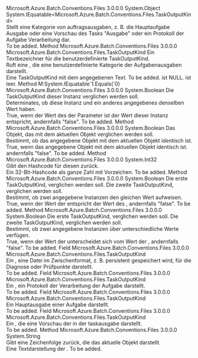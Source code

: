 <Type Name="TaskOutputKind" FullName="Microsoft.Azure.Batch.Conventions.Files.TaskOutputKind">
  <TypeSignature Language="C#" Value="public sealed class TaskOutputKind : IEquatable&lt;Microsoft.Azure.Batch.Conventions.Files.TaskOutputKind&gt;" />
  <TypeSignature Language="ILAsm" Value=".class public auto ansi sealed beforefieldinit TaskOutputKind extends System.Object implements class System.IEquatable`1&lt;class Microsoft.Azure.Batch.Conventions.Files.TaskOutputKind&gt;" />
  <TypeSignature Language="DocId" Value="T:Microsoft.Azure.Batch.Conventions.Files.TaskOutputKind" />
  <TypeSignature Language="VB.NET" Value="Public NotInheritable Class TaskOutputKind&#xA;Implements IEquatable(Of TaskOutputKind)" />
  <TypeSignature Language="F#" Value="type TaskOutputKind = class&#xA;    interface IEquatable&lt;TaskOutputKind&gt;&#xA;    interface IOutputKind" />
  <AssemblyInfo>
    <AssemblyName>Microsoft.Azure.Batch.Conventions.Files</AssemblyName>
    <AssemblyVersion>3.0.0.0</AssemblyVersion>
  </AssemblyInfo>
  <Base>
    <BaseTypeName>System.Object</BaseTypeName>
  </Base>
  <Interfaces>
    <Interface>
      <InterfaceName>System.IEquatable&lt;Microsoft.Azure.Batch.Conventions.Files.TaskOutputKind&gt;</InterfaceName>
    </Interface>
  </Interfaces>
  <Docs>
    <summary>
            Stellt eine Kategorie von auftragsausgaben, z. B. die Hauptaufgabe Ausgabe oder eine Vorschau des Tasks "Ausgabe" oder ein Protokoll der Aufgabe Verarbeitung dar.
            </summary>
    <remarks>To be added.</remarks>
  </Docs>
  <Members>
    <Member MemberName="Custom">
      <MemberSignature Language="C#" Value="public static Microsoft.Azure.Batch.Conventions.Files.TaskOutputKind Custom (string text);" />
      <MemberSignature Language="ILAsm" Value=".method public static hidebysig class Microsoft.Azure.Batch.Conventions.Files.TaskOutputKind Custom(string text) cil managed" />
      <MemberSignature Language="DocId" Value="M:Microsoft.Azure.Batch.Conventions.Files.TaskOutputKind.Custom(System.String)" />
      <MemberSignature Language="VB.NET" Value="Public Shared Function Custom (text As String) As TaskOutputKind" />
      <MemberSignature Language="F#" Value="static member Custom : string -&gt; Microsoft.Azure.Batch.Conventions.Files.TaskOutputKind" Usage="Microsoft.Azure.Batch.Conventions.Files.TaskOutputKind.Custom text" />
      <MemberType>Method</MemberType>
      <AssemblyInfo>
        <AssemblyName>Microsoft.Azure.Batch.Conventions.Files</AssemblyName>
        <AssemblyVersion>3.0.0.0</AssemblyVersion>
      </AssemblyInfo>
      <ReturnValue>
        <ReturnType>Microsoft.Azure.Batch.Conventions.Files.TaskOutputKind</ReturnType>
      </ReturnValue>
      <Parameters>
        <Parameter Name="text" Type="System.String" />
      </Parameters>
      <Docs>
        <param name="text">Ein Textbezeichner für die benutzerdefinierte TaskOutputKind.</param>
        <summary>
            Ruft eine <see cref="T:Microsoft.Azure.Batch.Conventions.Files.TaskOutputKind" /> , die eine benutzerdefinierte Kategorie der Aufgabenausgaben darstellt.
            </summary>
        <returns>Eine TaskOutputKind mit dem angegebenen Text.</returns>
        <remarks>To be added.</remarks>
        <exception cref="T:System.ArgumentNullException">
          <paramref name="text" /> ist NULL.</exception>
        <exception cref="T:System.ArgumentException">
          <paramref name="text" /> ist leer.</exception>
      </Docs>
    </Member>
    <Member MemberName="Equals">
      <MemberSignature Language="C#" Value="public bool Equals (Microsoft.Azure.Batch.Conventions.Files.TaskOutputKind other);" />
      <MemberSignature Language="ILAsm" Value=".method public hidebysig newslot virtual instance bool Equals(class Microsoft.Azure.Batch.Conventions.Files.TaskOutputKind other) cil managed" />
      <MemberSignature Language="DocId" Value="M:Microsoft.Azure.Batch.Conventions.Files.TaskOutputKind.Equals(Microsoft.Azure.Batch.Conventions.Files.TaskOutputKind)" />
      <MemberSignature Language="VB.NET" Value="Public Function Equals (other As TaskOutputKind) As Boolean" />
      <MemberSignature Language="F#" Value="override this.Equals : Microsoft.Azure.Batch.Conventions.Files.TaskOutputKind -&gt; bool" Usage="taskOutputKind.Equals other" />
      <MemberType>Method</MemberType>
      <Implements>
        <InterfaceMember>M:System.IEquatable`1.Equals(`0)</InterfaceMember>
      </Implements>
      <AssemblyInfo>
        <AssemblyName>Microsoft.Azure.Batch.Conventions.Files</AssemblyName>
        <AssemblyVersion>3.0.0.0</AssemblyVersion>
      </AssemblyInfo>
      <ReturnValue>
        <ReturnType>System.Boolean</ReturnType>
      </ReturnValue>
      <Parameters>
        <Parameter Name="other" Type="Microsoft.Azure.Batch.Conventions.Files.TaskOutputKind" />
      </Parameters>
      <Docs>
        <param name="other">Die TaskOutputKind dieser Instanz verglichen werden soll.</param>
        <summary>
            Determinates, ob diese Instanz und ein anderes angegebenes <see cref="T:Microsoft.Azure.Batch.Conventions.Files.TaskOutputKind" /> denselben Wert haben.
            </summary>
        <returns>True, wenn der Wert des der <paramref name="other" /> Parameter ist der Wert dieser Instanz entspricht, andernfalls "false".</returns>
        <remarks>To be added.</remarks>
      </Docs>
    </Member>
    <Member MemberName="Equals">
      <MemberSignature Language="C#" Value="public override bool Equals (object obj);" />
      <MemberSignature Language="ILAsm" Value=".method public hidebysig virtual instance bool Equals(object obj) cil managed" />
      <MemberSignature Language="DocId" Value="M:Microsoft.Azure.Batch.Conventions.Files.TaskOutputKind.Equals(System.Object)" />
      <MemberSignature Language="VB.NET" Value="Public Overrides Function Equals (obj As Object) As Boolean" />
      <MemberSignature Language="F#" Value="override this.Equals : obj -&gt; bool" Usage="taskOutputKind.Equals obj" />
      <MemberType>Method</MemberType>
      <AssemblyInfo>
        <AssemblyName>Microsoft.Azure.Batch.Conventions.Files</AssemblyName>
        <AssemblyVersion>3.0.0.0</AssemblyVersion>
      </AssemblyInfo>
      <ReturnValue>
        <ReturnType>System.Boolean</ReturnType>
      </ReturnValue>
      <Parameters>
        <Parameter Name="obj" Type="System.Object" />
      </Parameters>
      <Docs>
        <param name="obj">Das Objekt, das mit dem aktuellen Objekt verglichen werden soll.</param>
        <summary>
            Bestimmt, ob das angegebene Objekt mit dem aktuellen Objekt identisch ist.
            </summary>
        <returns>True, wenn das angegebene Objekt mit dem aktuellen Objekt identisch ist. andernfalls "false".</returns>
        <remarks>To be added.</remarks>
      </Docs>
    </Member>
    <Member MemberName="GetHashCode">
      <MemberSignature Language="C#" Value="public override int GetHashCode ();" />
      <MemberSignature Language="ILAsm" Value=".method public hidebysig virtual instance int32 GetHashCode() cil managed" />
      <MemberSignature Language="DocId" Value="M:Microsoft.Azure.Batch.Conventions.Files.TaskOutputKind.GetHashCode" />
      <MemberSignature Language="VB.NET" Value="Public Overrides Function GetHashCode () As Integer" />
      <MemberSignature Language="F#" Value="override this.GetHashCode : unit -&gt; int" Usage="taskOutputKind.GetHashCode " />
      <MemberType>Method</MemberType>
      <AssemblyInfo>
        <AssemblyName>Microsoft.Azure.Batch.Conventions.Files</AssemblyName>
        <AssemblyVersion>3.0.0.0</AssemblyVersion>
      </AssemblyInfo>
      <ReturnValue>
        <ReturnType>System.Int32</ReturnType>
      </ReturnValue>
      <Parameters />
      <Docs>
        <summary>
            Gibt den Hashcode für diesen <see cref="T:Microsoft.Azure.Batch.Conventions.Files.TaskOutputKind" /> zurück.
            </summary>
        <returns>Ein 32-Bit-Hashcode als ganze Zahl mit Vorzeichen.</returns>
        <remarks>To be added.</remarks>
      </Docs>
    </Member>
    <Member MemberName="op_Equality">
      <MemberSignature Language="C#" Value="public static bool operator == (Microsoft.Azure.Batch.Conventions.Files.TaskOutputKind x, Microsoft.Azure.Batch.Conventions.Files.TaskOutputKind y);" />
      <MemberSignature Language="ILAsm" Value=".method public static hidebysig specialname bool op_Equality(class Microsoft.Azure.Batch.Conventions.Files.TaskOutputKind x, class Microsoft.Azure.Batch.Conventions.Files.TaskOutputKind y) cil managed" />
      <MemberSignature Language="DocId" Value="M:Microsoft.Azure.Batch.Conventions.Files.TaskOutputKind.op_Equality(Microsoft.Azure.Batch.Conventions.Files.TaskOutputKind,Microsoft.Azure.Batch.Conventions.Files.TaskOutputKind)" />
      <MemberSignature Language="VB.NET" Value="Public Shared Operator == (x As TaskOutputKind, y As TaskOutputKind) As Boolean" />
      <MemberSignature Language="F#" Value="static member ( = ) : Microsoft.Azure.Batch.Conventions.Files.TaskOutputKind * Microsoft.Azure.Batch.Conventions.Files.TaskOutputKind -&gt; bool" Usage="x = y" />
      <MemberType>Method</MemberType>
      <AssemblyInfo>
        <AssemblyName>Microsoft.Azure.Batch.Conventions.Files</AssemblyName>
        <AssemblyVersion>3.0.0.0</AssemblyVersion>
      </AssemblyInfo>
      <ReturnValue>
        <ReturnType>System.Boolean</ReturnType>
      </ReturnValue>
      <Parameters>
        <Parameter Name="x" Type="Microsoft.Azure.Batch.Conventions.Files.TaskOutputKind" />
        <Parameter Name="y" Type="Microsoft.Azure.Batch.Conventions.Files.TaskOutputKind" />
      </Parameters>
      <Docs>
        <param name="x">Die erste TaskOutputKind, verglichen werden soll.</param>
        <param name="y">Die zweite TaskOutputKind, verglichen werden soll.</param>
        <summary>
            Bestimmt, ob zwei angegebene <see cref="T:Microsoft.Azure.Batch.Conventions.Files.TaskOutputKind" /> Instanzen den gleichen Wert aufweisen.
            </summary>
        <returns>True, wenn der Wert der <paramref name="x" /> entspricht der Wert des <paramref name="y" />, andernfalls "false".</returns>
        <remarks>To be added.</remarks>
      </Docs>
    </Member>
    <Member MemberName="op_Inequality">
      <MemberSignature Language="C#" Value="public static bool operator != (Microsoft.Azure.Batch.Conventions.Files.TaskOutputKind x, Microsoft.Azure.Batch.Conventions.Files.TaskOutputKind y);" />
      <MemberSignature Language="ILAsm" Value=".method public static hidebysig specialname bool op_Inequality(class Microsoft.Azure.Batch.Conventions.Files.TaskOutputKind x, class Microsoft.Azure.Batch.Conventions.Files.TaskOutputKind y) cil managed" />
      <MemberSignature Language="DocId" Value="M:Microsoft.Azure.Batch.Conventions.Files.TaskOutputKind.op_Inequality(Microsoft.Azure.Batch.Conventions.Files.TaskOutputKind,Microsoft.Azure.Batch.Conventions.Files.TaskOutputKind)" />
      <MemberSignature Language="VB.NET" Value="Public Shared Operator != (x As TaskOutputKind, y As TaskOutputKind) As Boolean" />
      <MemberSignature Language="F#" Value="static member op_Inequality : Microsoft.Azure.Batch.Conventions.Files.TaskOutputKind * Microsoft.Azure.Batch.Conventions.Files.TaskOutputKind -&gt; bool" Usage="Microsoft.Azure.Batch.Conventions.Files.TaskOutputKind.op_Inequality (x, y)" />
      <MemberType>Method</MemberType>
      <AssemblyInfo>
        <AssemblyName>Microsoft.Azure.Batch.Conventions.Files</AssemblyName>
        <AssemblyVersion>3.0.0.0</AssemblyVersion>
      </AssemblyInfo>
      <ReturnValue>
        <ReturnType>System.Boolean</ReturnType>
      </ReturnValue>
      <Parameters>
        <Parameter Name="x" Type="Microsoft.Azure.Batch.Conventions.Files.TaskOutputKind" />
        <Parameter Name="y" Type="Microsoft.Azure.Batch.Conventions.Files.TaskOutputKind" />
      </Parameters>
      <Docs>
        <param name="x">Die erste TaskOutputKind, verglichen werden soll.</param>
        <param name="y">Die zweite TaskOutputKind, verglichen werden soll.</param>
        <summary>
            Bestimmt, ob zwei angegebene <see cref="T:Microsoft.Azure.Batch.Conventions.Files.TaskOutputKind" /> Instanzen über unterschiedliche Werte verfügen.
            </summary>
        <returns>True, wenn der Wert der <paramref name="x" /> unterscheidet sich vom Wert der <paramref name="y" />, andernfalls "false".</returns>
        <remarks>To be added.</remarks>
      </Docs>
    </Member>
    <Member MemberName="TaskIntermediate">
      <MemberSignature Language="C#" Value="public static readonly Microsoft.Azure.Batch.Conventions.Files.TaskOutputKind TaskIntermediate;" />
      <MemberSignature Language="ILAsm" Value=".field public static initonly class Microsoft.Azure.Batch.Conventions.Files.TaskOutputKind TaskIntermediate" />
      <MemberSignature Language="DocId" Value="F:Microsoft.Azure.Batch.Conventions.Files.TaskOutputKind.TaskIntermediate" />
      <MemberSignature Language="VB.NET" Value="Public Shared ReadOnly TaskIntermediate As TaskOutputKind " />
      <MemberSignature Language="F#" Value=" staticval mutable TaskIntermediate : Microsoft.Azure.Batch.Conventions.Files.TaskOutputKind" Usage="Microsoft.Azure.Batch.Conventions.Files.TaskOutputKind.TaskIntermediate" />
      <MemberType>Field</MemberType>
      <AssemblyInfo>
        <AssemblyName>Microsoft.Azure.Batch.Conventions.Files</AssemblyName>
        <AssemblyVersion>3.0.0.0</AssemblyVersion>
      </AssemblyInfo>
      <ReturnValue>
        <ReturnType>Microsoft.Azure.Batch.Conventions.Files.TaskOutputKind</ReturnType>
      </ReturnValue>
      <Docs>
        <summary>
            Ein <see cref="T:Microsoft.Azure.Batch.Conventions.Files.TaskOutputKind" /> , eine Datei im Zwischenformat, z. B. persistent gespeichert wird, für die Diagnose oder Prüfpunkte darstellt.
            </summary>
        <remarks>To be added.</remarks>
      </Docs>
    </Member>
    <Member MemberName="TaskLog">
      <MemberSignature Language="C#" Value="public static readonly Microsoft.Azure.Batch.Conventions.Files.TaskOutputKind TaskLog;" />
      <MemberSignature Language="ILAsm" Value=".field public static initonly class Microsoft.Azure.Batch.Conventions.Files.TaskOutputKind TaskLog" />
      <MemberSignature Language="DocId" Value="F:Microsoft.Azure.Batch.Conventions.Files.TaskOutputKind.TaskLog" />
      <MemberSignature Language="VB.NET" Value="Public Shared ReadOnly TaskLog As TaskOutputKind " />
      <MemberSignature Language="F#" Value=" staticval mutable TaskLog : Microsoft.Azure.Batch.Conventions.Files.TaskOutputKind" Usage="Microsoft.Azure.Batch.Conventions.Files.TaskOutputKind.TaskLog" />
      <MemberType>Field</MemberType>
      <AssemblyInfo>
        <AssemblyName>Microsoft.Azure.Batch.Conventions.Files</AssemblyName>
        <AssemblyVersion>3.0.0.0</AssemblyVersion>
      </AssemblyInfo>
      <ReturnValue>
        <ReturnType>Microsoft.Azure.Batch.Conventions.Files.TaskOutputKind</ReturnType>
      </ReturnValue>
      <Docs>
        <summary>
            Ein <see cref="T:Microsoft.Azure.Batch.Conventions.Files.TaskOutputKind" /> , ein Protokoll der Verarbeitung der Aufgabe darstellt.
            </summary>
        <remarks>To be added.</remarks>
      </Docs>
    </Member>
    <Member MemberName="TaskOutput">
      <MemberSignature Language="C#" Value="public static readonly Microsoft.Azure.Batch.Conventions.Files.TaskOutputKind TaskOutput;" />
      <MemberSignature Language="ILAsm" Value=".field public static initonly class Microsoft.Azure.Batch.Conventions.Files.TaskOutputKind TaskOutput" />
      <MemberSignature Language="DocId" Value="F:Microsoft.Azure.Batch.Conventions.Files.TaskOutputKind.TaskOutput" />
      <MemberSignature Language="VB.NET" Value="Public Shared ReadOnly TaskOutput As TaskOutputKind " />
      <MemberSignature Language="F#" Value=" staticval mutable TaskOutput : Microsoft.Azure.Batch.Conventions.Files.TaskOutputKind" Usage="Microsoft.Azure.Batch.Conventions.Files.TaskOutputKind.TaskOutput" />
      <MemberType>Field</MemberType>
      <AssemblyInfo>
        <AssemblyName>Microsoft.Azure.Batch.Conventions.Files</AssemblyName>
        <AssemblyVersion>3.0.0.0</AssemblyVersion>
      </AssemblyInfo>
      <ReturnValue>
        <ReturnType>Microsoft.Azure.Batch.Conventions.Files.TaskOutputKind</ReturnType>
      </ReturnValue>
      <Docs>
        <summary>
            Ein <see cref="T:Microsoft.Azure.Batch.Conventions.Files.TaskOutputKind" /> Hauptausgabe einer Aufgabe darstellt.
            </summary>
        <remarks>To be added.</remarks>
      </Docs>
    </Member>
    <Member MemberName="TaskPreview">
      <MemberSignature Language="C#" Value="public static readonly Microsoft.Azure.Batch.Conventions.Files.TaskOutputKind TaskPreview;" />
      <MemberSignature Language="ILAsm" Value=".field public static initonly class Microsoft.Azure.Batch.Conventions.Files.TaskOutputKind TaskPreview" />
      <MemberSignature Language="DocId" Value="F:Microsoft.Azure.Batch.Conventions.Files.TaskOutputKind.TaskPreview" />
      <MemberSignature Language="VB.NET" Value="Public Shared ReadOnly TaskPreview As TaskOutputKind " />
      <MemberSignature Language="F#" Value=" staticval mutable TaskPreview : Microsoft.Azure.Batch.Conventions.Files.TaskOutputKind" Usage="Microsoft.Azure.Batch.Conventions.Files.TaskOutputKind.TaskPreview" />
      <MemberType>Field</MemberType>
      <AssemblyInfo>
        <AssemblyName>Microsoft.Azure.Batch.Conventions.Files</AssemblyName>
        <AssemblyVersion>3.0.0.0</AssemblyVersion>
      </AssemblyInfo>
      <ReturnValue>
        <ReturnType>Microsoft.Azure.Batch.Conventions.Files.TaskOutputKind</ReturnType>
      </ReturnValue>
      <Docs>
        <summary>
            Ein <see cref="T:Microsoft.Azure.Batch.Conventions.Files.TaskOutputKind" /> , die eine Vorschau der in der taskausgabe darstellt.
            </summary>
        <remarks>To be added.</remarks>
      </Docs>
    </Member>
    <Member MemberName="ToString">
      <MemberSignature Language="C#" Value="public override string ToString ();" />
      <MemberSignature Language="ILAsm" Value=".method public hidebysig virtual instance string ToString() cil managed" />
      <MemberSignature Language="DocId" Value="M:Microsoft.Azure.Batch.Conventions.Files.TaskOutputKind.ToString" />
      <MemberSignature Language="VB.NET" Value="Public Overrides Function ToString () As String" />
      <MemberSignature Language="F#" Value="override this.ToString : unit -&gt; string" Usage="taskOutputKind.ToString " />
      <MemberType>Method</MemberType>
      <AssemblyInfo>
        <AssemblyName>Microsoft.Azure.Batch.Conventions.Files</AssemblyName>
        <AssemblyVersion>3.0.0.0</AssemblyVersion>
      </AssemblyInfo>
      <ReturnValue>
        <ReturnType>System.String</ReturnType>
      </ReturnValue>
      <Parameters />
      <Docs>
        <summary>
            Gibt eine Zeichenfolge zurück, die das aktuelle Objekt darstellt.
            </summary>
        <returns>Eine Textdarstellung der <see cref="T:Microsoft.Azure.Batch.Conventions.Files.TaskOutputKind" />.</returns>
        <remarks>To be added.</remarks>
      </Docs>
    </Member>
  </Members>
</Type>